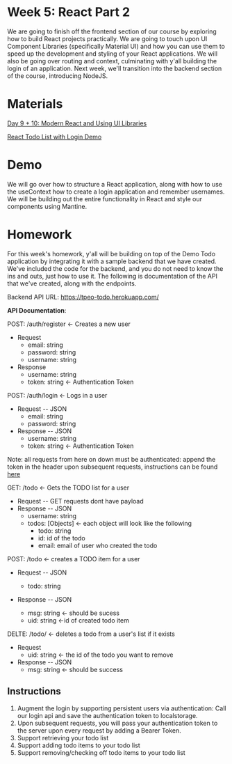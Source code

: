 # Week 5: React Part 2

We are going to finish off the frontend section of our course by exploring how to build React projects practically. We are going to touch upon UI Component Libraries (specifically Material UI) and how you can use them to speed up the development and styling of your React applications. We will also be going over routing and context, culminating with y'all building the login of an application. Next week, we'll transition into the backend section of the course, introducing NodeJS.

# Materials

[Day 9 + 10: Modern React and Using UI Libraries](https://docs.google.com/presentation/d/12pDClMCPLL9ACW6-LJJjns93Hb8JeUYaWaelsSbQcFY/edit#slide=id.gfdad69bcc6_1_64)

[React Todo List with Login Demo](https://codesandbox.io/s/to-do-mantine-complete-forked-bz9lx3?file=/src/App.js)

# Demo

We will go over how to structure a React application, along with how to use the useContext how to create a login application and remember usernames. We will be building out the entire functionality in React and style our components using Mantine.

# Homework

For this week's homework, y'all will be building on top of the Demo Todo application by integrating it with a sample backend that we have created. We've included the code for the backend, and you do not need to know the ins and outs, just how to use it. The following is documentation of the API that we've created, along with the endpoints.

Backend API URL: https://tpeo-todo.herokuapp.com/

**API Documentation**:

POST: /auth/register <- Creates a new user

- Request
  - email: string
  - password: string
  - username: string
- Response
  - username: string
  - token: string <- Authentication Token

POST: /auth/login <- Logs in a user

- Request -- JSON
  - email: string
  - password: string
- Response -- JSON
  - username: string
  - token: string <- Authentication Token

Note: all requests from here on down must be authenticated: append the token in the header upon subsequent requests, instructions can be found [here](https://reqbin.com/code/javascript/ricgaie0/javascript-fetch-api-example#:~:text=Sending%20HTTP%20Headers%20with%20Fetch%20API%20Request)

GET: /todo <- Gets the TODO list for a user

- Request -- GET requests dont have payload
- Response -- JSON
  - username: string
  - todos: [Objects] <- each object will look like the following
    - todo: string
    - id: id of the todo
    - email: email of user who created the todo

POST: /todo <- creates a TODO item for a user

- Request -- JSON

  - todo: string

- Response -- JSON
  - msg: string <- should be sucess
  - uid: string <-id of created todo item

DELTE: /todo/<id> <- deletes a todo from a user's list if it exists

- Request
    - uid: string <- the id of the todo you want to remove
- Response -- JSON
  - msg: string <- should be success

## Instructions

1. Augment the login by supporting persistent users via authentication: Call our login api and save the authentication token to localstorage.
2. Upon subsequent requests, you will pass your authentication token to the server upon every request by adding a Bearer Token.
3. Support retrieving your todo list
4. Support adding todo items to your todo list
5. Support removing/checking off todo items to your todo list